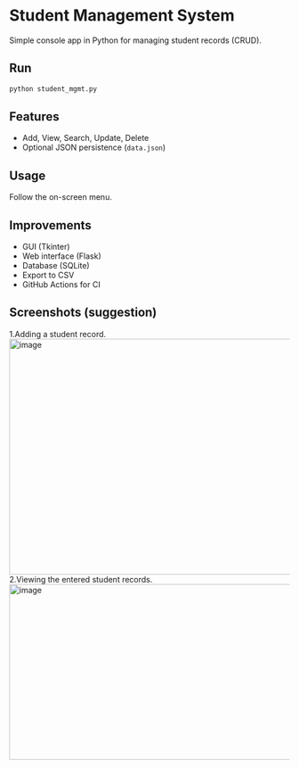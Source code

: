 # Student Management System

Simple console app in Python for managing student records (CRUD).

## Run
```bash
python student_mgmt.py
```

## Features
- Add, View, Search, Update, Delete
- Optional JSON persistence (`data.json`)

## Usage
Follow the on-screen menu.

## Improvements
- GUI (Tkinter)
- Web interface (Flask)
- Database (SQLite)
- Export to CSV
- GitHub Actions for CI

## Screenshots (suggestion)
1.Adding a student record.
<img width="848" height="423" alt="image" src="https://github.com/user-attachments/assets/ac1c1546-cd74-41c6-bc27-9926b85bd83f" />
2.Viewing the entered student records.
<img width="709" height="315" alt="image" src="https://github.com/user-attachments/assets/8f785c30-d123-41b1-a6a7-7c4b0afa14a1" />


